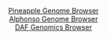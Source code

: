 <div id="Pineapple_Genome_Browser" align="center">
  <a href="https://igv.org/app/?sessionURL=blob:zZRda9swFIb_i6BlA8eWP2LXhjKSpmmzphlJ6oalFKPYsiMiS64k201C_vvUsLGbFZqLjYEvpIM.3vPowXvQYCEJZyACjml3TdsGBpBr3s5RWVE8QSWWIMoRldgAAudYYJZiEO1BjqRC8Wysd66VqmRkWURVnRKxgpvSNVGJdpyhVpopL60rTilacYEUF9LqC9RwixRNp8UrVFWmvts1u1aGFLIQrdacSW5VmBVJq89LfpWSAjNe4qSsqSLHAInOozNmZo6.9BbzXppiKe_wdpRd9u5GvUf3Ol7e.FfL.NvtIvYX53NSMKRqgS9Lb0Neli8P0Futp8G470_9M6e_tUf1VVycuYPz69eKCCwv7cC.cL3QdaFGQ1iGX_.nrvVHTuw867aboj_x1D3comZ4S4ZnznAw2PWwqkfvdH4wAOVprV0A6VoEkQ0NF_pG1_E7b0P7woAw1HwEJyB6ejaAEijd6OVPe6C2lTYGSPxSH.UxABcZFiDqhBAGdhg6XS_wYBjaB2MPakH_HtxhPAsD6PQcx09yQpXWOUskq6SJGDObNDeL3Yk02_40G3zVBOWOj8v5cLTT4.XEvZnK.1ks3zVJX398RN3sR1L9E_c.EsRUq1OFG6e3jyNN5T6l32d3g4f4xm2C4FrQzXrh_RHQ21_oNDg5FyVSer2u6OlP5xokCGJKFxoiyYpQorYLzZG3ILIdV6sLUk65dhGIYvUJGtCwu_Dzb0Xdw_PhBw--">Pineapple Genome Browser</a>
</div>
<div id="Alphonso_Genome_Browser" align="center">
  <a href="https://igv.org/app/?sessionURL=blob:zZJdb9owFIb_i6VVmxTySYBEQlNaKFAY1UhDOqoqcoKTuCR2apuED_Hf56FNu1mlcrFpki_so2Of9339HEGNGMeUABeYqmGrhgEUwHPa.LCsCjSHJeLATWHBkQIYShFDJEHAPYIUcgGDxUzezIWouKtpWFStEpKMqtxSYQkPlMCGqwkttRtaFDCmDArKuHbNYE01nNWtBsWwqlQ521JtbQ0F1GBR5ZRwqlWIZFEj34t.laIMEVqiqNwWAp8FRFKP1LhWU_jZC30vSRDnU7SfrPvedOItrWGwGnVuVsH9OAw64ZWPMwLFlqH.YvGy9L9OFnbuH9rhyls.zqZousrzw.aDNbga7irMEO8bXaNntR3LNGUwmKzR7n_yLBe.0Peonk50OixC28NLnn0ZmONkMl7Omee94fukgIImW8kBSHLWdQ1dsfSOYpud1o.t0VN03ZHpMIqB._SsAMFgspHtT0cg9pWkBXD0uj2DowDK1ogBt.XoetdwHNNud9u64xgn5Qi2rPh70d4GC6erm55pdqIUF0KivI44qbgKCVHrJFWzw4VZ.k7W1CxN8s238ZzdvtyR0Q45M.r3_syQJf3L0efvk0bfo.ifUPceIaqIL0UtHszCdLC6Y_cP1eP19KFXzYNOmh02L82b8VwWTUpZCYXslxV5_ElbDRmGRMhCjTmOcYHFPpQp0ga4hmlJaEFCCyopBCyLP.qKrhi2_uk3nNbp.fQd">Alphonso Genome Browser</a>
</div>


<div id="DAF_Genomics_Browser" align="center">
  <a href="https://igv.org/app/?sessionURL=blob:tZFra9swFIb_y4H2k2.SHSc2hGG6tM06VpbMDbSUoMqyLWJZjiQ3SUP..4TXMdgoY9CBrpzL.0rPEZ6Z0ly2kAL20MhDCBzQtdwtiega9oUIpiEtSaOZA4qVTLGWMkiPUBJtSL74bCtrYzqd.n5BSrdirRScak.HHulcLXtTM5vqYo8I8iJbstMelcImG.KTpqtlq6VPKGVau4HfsbZa74hdfsbWQ0u2Fn1j.KC6tiasscIriXXL24Lt_2LkPyjbwT9kq2U21N.ww7yYZjfz7C6c5fdX8cV9fnu9yuPV.ZJXLTG9YtMY8eW2z8_wZfg129rNqE.L2R2qtptwM5Fn4cfz2b7jiukpGqNJGCUoieHkQCNpbzEArRVKUeSM8cTBUeS.HsNRbP9BSQ7pw6MDRhG6sekPRzCHzsICzbb9wM0BqQqmIHWTIBijJMGjaBwFSYJOzhF61bwzzct8kYwDnGEce09EWP2SN8MXWqE_g..F8rfOdv4rql337VZeHfY4oVUgJtfB00VRz.mLLqo3MDnw5rNKqQQxNvTj.gqFNFZNsNb8ohKeHk_fAQ--">DAF Genomics Browser</a>
</div>
